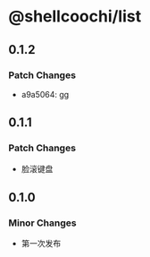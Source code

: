 # @shellcoochi/list

## 0.1.2

### Patch Changes

- a9a5064: gg

## 0.1.1

### Patch Changes

- 脸滚键盘

## 0.1.0

### Minor Changes

- 第一次发布
